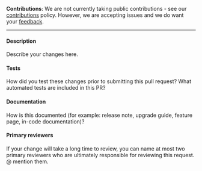 **Contributions**: We are not currently taking public contributions - see our [contributions](CONTRIBUTING.md) policy. However, we are accepting issues and we do want your [feedback](https://github.com/spatialos/gdk-for-unity#give-us-feedback).

-------

#### Description
Describe your changes here.

#### Tests
How did you test these changes prior to submitting this pull request?
What automated tests are included in this PR?

#### Documentation
How is this documented (for example: release note, upgrade guide, feature page, in-code documentation)?

#### Primary reviewers
If your change will take a long time to review, you can name at most two primary reviewers who are ultimately responsible for reviewing this request. @ mention them.